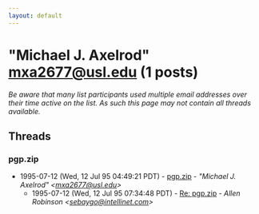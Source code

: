```yaml
---
layout: default
---
```


# "Michael J. Axelrod" <mxa2677@usl.edu> (1 posts)

_Be aware that many list participants used multiple email addresses over their time active on the list. As such this page may not contain all threads available._

## Threads

### pgp.zip
+ 1995-07-12 (Wed, 12 Jul 95 04:49:21 PDT) - [pgp.zip](/archive/1995/07/8a69b96670c8a583bc27a90b30504c7dcc2f5eb8e8e67259970e17b4e3892b55) - _"Michael J. Axelrod" \<mxa2677@usl.edu\>_
  + 1995-07-12 (Wed, 12 Jul 95 07:34:48 PDT) - [Re: pgp.zip](/archive/1995/07/31e5add09eec7b106443a22184d9a69f9060a8bc4b4f90b243263e5a42190ba3) - _Allen Robinson \<sebaygo@intellinet.com\>_

